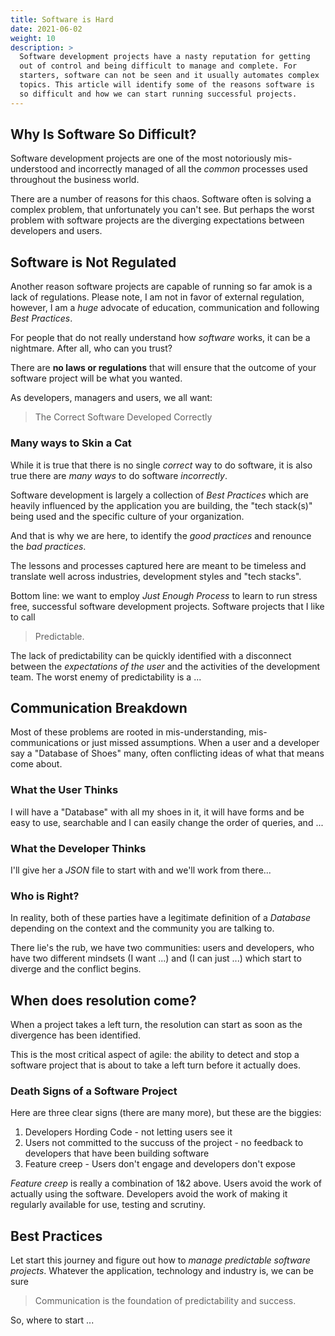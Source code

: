 ```yaml
---
title: Software is Hard
date: 2021-06-02
weight: 10
description: >
  Software development projects have a nasty reputation for getting
  out of control and being difficult to manage and complete. For
  starters, software can not be seen and it usually automates complex
  topics. This article will identify some of the reasons software is
  so difficult and how we can start running successful projects.
---
```


## Why Is Software So Difficult?

Software development projects are one of the most notoriously
mis-understood and incorrectly managed of all the _common_ processes
used throughout the business world.

There are a number of reasons for this chaos. Software often is solving a
complex problem, that unfortunately you can't see. But perhaps the worst 
problem with software projects are the diverging expectations between
developers and users. 

## Software is Not Regulated

Another reason software projects are capable of running so far amok is
a lack of regulations. Please note, I am not in favor of external
regulation, however, I am a _huge_ advocate of education,
communication and following _Best Practices_.

For people that do not really understand how _software_ works, it can
be a nightmare. After all, who can you trust?

There are **no laws or regulations** that will ensure that the outcome
of your software project will be what you wanted.

As developers, managers and users, we all want:

> The Correct Software Developed Correctly

### Many ways to Skin a Cat

While it is true that there is no single _correct_ way to do software, it is
also true there are _many ways_ to do software _incorrectly_.

Software development is largely a collection of _Best Practices_ which
are heavily influenced by the application you are building, the "tech
stack(s)" being used and the specific culture of your organization.

And that is why we are here, to identify the _good practices_ and
renounce the _bad practices_.

The lessons and processes captured here are meant to be timeless and
translate well across industries, development styles and "tech stacks".

Bottom line: we want to employ _Just Enough Process_ to learn to run
stress free, successful software development projects. Software
projects that I like to call 

> Predictable.

The lack of predictability can be quickly identified with a disconnect
between the _expectations of the user_ and the activities of the
development team.  The worst enemy of predictability is a ...

## Communication Breakdown

Most of these problems are rooted in mis-understanding,
mis-communications or just missed assumptions. When a user and a
developer say a "Database of Shoes" many, often conflicting ideas of
what that means come about.

### What the User Thinks

I will have a "Database" with all my shoes in it, it will have forms
and be easy to use, searchable and I can easily change the order of
queries, and ...

### What the Developer Thinks

I'll give her a _JSON_ file to start with and we'll work from there...

### Who is Right?

In reality, both of these parties have a legitimate definition of a
_Database_ depending on the context and the community you are talking
to.

There lie's the rub, we have two communities: users and developers, who have 
two different mindsets (I want ...) and (I can just ...) which start to diverge and
the conflict begins.

## When does resolution come?

When a project takes a left turn, the resolution can start as soon as
the divergence has been identified.

This is the most critical aspect of agile: the ability to detect and
stop a software project that is about to take a left turn before it actually does.

### Death Signs of a Software Project

Here are three clear signs (there are many more), but these are the
biggies:

1. Developers Hording Code - not letting users see it
2. Users not committed to the succuss of the project - no feedback to developers that have been building software
3. Feature creep - Users don't engage and developers don't expose

_Feature creep_ is really a combination of 1&2 above. Users avoid the
work of actually using the software. Developers avoid the work of
making it regularly available for use, testing and scrutiny.

## Best Practices

Let start this journey and figure out how to _manage predictable
software projects_. Whatever the application, technology and
industry is, we can be sure

> Communication is the foundation of predictability and success.

So, where to start ...

